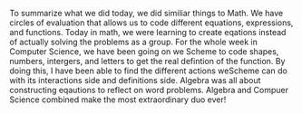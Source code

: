 To summarize what we did today, we did similiar things to Math. We have circles of evaluation that allows us to code different equations, expressions, and functions. Today in math, we were learning to create eqations instead of actually solving the problems as a group. For the whole week in Computer Science, we have been going on we Scheme to code shapes, numbers, intergers, and letters to get the real defintion of the function. By doing this, I have been able to find the different actions weScheme can do with its interactions side and definitions side. Algebra was all about constructing eqautions to reflect on word problems. Algebra and Compuer Science combined make the most extraordinary duo ever!

